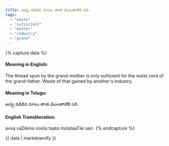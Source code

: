 ```yaml
---
title: అవ్వ వడికిన నూలు తాత మొలతాటికి సరి.
tags:
  - "waste"
  - "sufiicient"
  - "mother"
  - "industry"
  - "grand"
---
```


{% capture data %}
#### Meaning in English:
The thread spun by the grand-mother is only sufiicient for the waist cord of the grand-father.
Waste of that gained by another's industry.

#### Meaning in Telugu:
అవ్వ వడికిన నూలు తాత మొలతాటికి సరి.

#### English Transliteration:
avva vaDikina noolu taata molataaTiki sari.
{% endcapture %}

<div class="notice">{{ data | markdownify }}</div>

